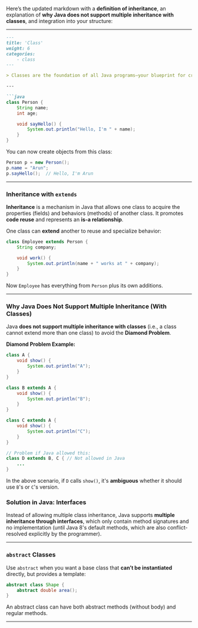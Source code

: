 Here’s the updated markdown with a **definition of inheritance**, an explanation of **why Java does not support multiple inheritance with classes**, and integration into your structure:

---

````markdown
---
title: 'Class'
weight: 6
categories:
    - class
---

> Classes are the foundation of all Java programs—your blueprint for creating objects with data (fields) and behavior (methods).

---

```java
class Person {
    String name;
    int age;

    void sayHello() {
        System.out.println("Hello, I'm " + name);
    }
}
````

You can now create objects from this class:

```java
Person p = new Person();
p.name = "Arun";
p.sayHello();  // Hello, I'm Arun
```

---

### Inheritance with `extends`

**Inheritance** is a mechanism in Java that allows one class to acquire the properties (fields) and behaviors (methods) of another class. It promotes **code reuse** and represents an **is-a relationship**.

One class can **extend** another to reuse and specialize behavior:

```java
class Employee extends Person {
    String company;

    void work() {
        System.out.println(name + " works at " + company);
    }
}
```

Now `Employee` has everything from `Person` plus its own additions.

---

### Why Java Does Not Support Multiple Inheritance (With Classes)

Java **does not support multiple inheritance with classes** (i.e., a class cannot extend more than one class) to avoid the **Diamond Problem**.

**Diamond Problem Example:**

```java
class A {
    void show() {
        System.out.println("A");
    }
}

class B extends A {
    void show() {
        System.out.println("B");
    }
}

class C extends A {
    void show() {
        System.out.println("C");
    }
}

// Problem if Java allowed this:
class D extends B, C { // Not allowed in Java
    ...
}
```

In the above scenario, if `D` calls `show()`, it's **ambiguous** whether it should use `B`'s or `C`'s version.

### Solution in Java: Interfaces

Instead of allowing multiple class inheritance, Java supports **multiple inheritance through interfaces**, which only contain method signatures and no implementation (until Java 8's default methods, which are also conflict-resolved explicitly by the programmer).

---

### `abstract` Classes

Use `abstract` when you want a base class that **can’t be instantiated** directly, but provides a template:

```java
abstract class Shape {
    abstract double area(); 
}
```

An abstract class can have both abstract methods (without body) and regular methods.

---

